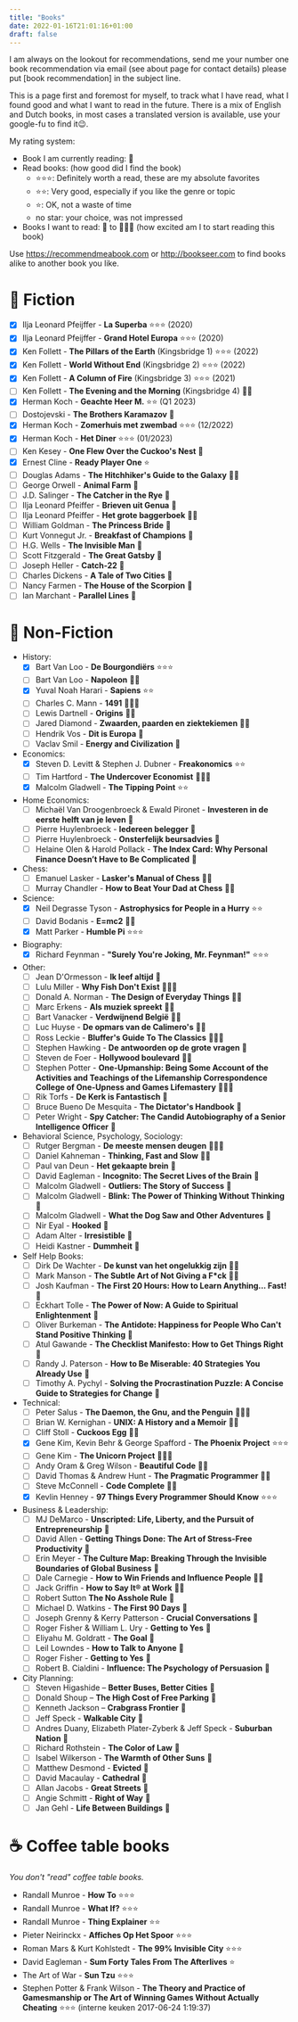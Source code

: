 ```yaml
---
title: "Books"
date: 2022-01-16T21:01:16+01:00
draft: false
---
```


I am always on the lookout for recommendations, send me your number one book recommendation via email (see about page for contact details) please put [book recommendation] in the subject line.

This is a page first and foremost for myself, to track what I have read, what I found good and what I want to read in the future. There is a mix of English and Dutch books, in most cases a translated version is available, use your google-fu to find it😉.

My rating system:

- Book I am currently reading: 🦉
- Read books: (how good did I find the book)
  - ⭐⭐⭐: Definitely worth a read, these are my absolute favorites
  - ⭐⭐: Very good, especially if you like the genre or topic
  - ⭐: OK, not a waste of time
  - no star: your choice, was not impressed
- Books I want to read: 📖 to 📖📖📖 (how excited am I to start reading this book)

Use https://recommendmeabook.com or http://bookseer.com to find books alike to another book you like.

# 🐉 Fiction

- [x] Ilja Leonard Pfeijffer - **La Superba** ⭐⭐⭐ (2020)
- [x] Ilja Leonard Pfeijffer - **Grand Hotel Europa** ⭐⭐⭐ (2020)
- [x] Ken Follett - **The Pillars of the Earth** (Kingsbridge 1) ⭐⭐⭐ (2022)
- [x] Ken Follett - **World Without End** (Kingsbridge 2) ⭐⭐⭐ (2022)
- [x] Ken Follett - **A Column of Fire** (Kingsbridge 3) ⭐⭐⭐ (2021)
- [ ] Ken Follett - **The Evening and the Morning** (Kingsbridge 4) 📖📖
- [x] Herman Koch - **Geachte Heer M.** ⭐⭐ (Q1 2023)
- [ ] Dostojevski - **The Brothers Karamazov** 📖
- [x] Herman Koch - **Zomerhuis met zwembad** ⭐⭐⭐ (12/2022)
- [x] Herman Koch - **Het Diner** ⭐️⭐️⭐️ (01/2023)
- [ ] Ken Kesey - **One Flew Over the Cuckoo's Nest** 📖
- [x] Ernest Cline - **Ready Player One** ⭐
- [ ] Douglas Adams - **The Hitchhiker's Guide to the Galaxy** 📖📖
- [ ] George Orwell - **Animal Farm** 📖
- [ ] J.D. Salinger - **The Catcher in the Rye** 📖
- [ ] Ilja Leonard Pfeiffer - **Brieven uit Genua** 🦉
- [ ] Ilja Leonard Pfeiffer - **Het grote baggerboek** 📖📖
- [ ] William Goldman - **The Princess Bride** 📖
- [ ] Kurt Vonnegut Jr. - **Breakfast of Champions** 📖
- [ ] H.G. Wells - **The Invisible Man** 📖
- [ ] Scott Fitzgerald - **The Great Gatsby** 📖
- [ ] Joseph Heller - **Catch-22** 📖
- [ ] Charles Dickens - **A Tale of Two Cities** 📖
- [ ] Nancy Farmen - **The House of the Scorpion** 📖
- [ ] Ian Marchant - **Parallel Lines** 📖

# 📜 Non-Fiction

- History:
  - [x] Bart Van Loo - **De Bourgondiërs** ⭐⭐⭐
  - [ ] Bart Van Loo - **Napoleon** 📖📖
  - [x] Yuval Noah Harari - **Sapiens** ⭐⭐
  - [ ] Charles C. Mann - **1491** 📖📖📖
  - [ ] Lewis Dartnell - **Origins** 📖📖
  - [ ] Jared Diamond - **Zwaarden, paarden en ziektekiemen** 📖📖
  - [ ] Hendrik Vos - **Dit is Europa** 📖
  - [ ] Vaclav Smil - **Energy and Civilization** 📖
- Economics:
  - [x] Steven D. Levitt & Stephen J. Dubner - **Freakonomics** ⭐⭐
  - [ ] Tim Hartford - **The Undercover Economist** 📖📖📖
  - [x] Malcolm Gladwell - **The Tipping Point** ⭐⭐
- Home Economics:
  - [ ] Michaël Van Droogenbroeck & Ewald Pironet - **Investeren in de eerste helft van je leven** 📖
  - [ ] Pierre Huylenbroeck - **Iedereen belegger** 📖
  - [ ] Pierre Huylenbroeck - **Onsterfelijk beursadvies** 📖
  - [ ] Helaine Olen & Harold Pollack - **The Index Card: Why Personal Finance Doesn’t Have to Be Complicated** 📖
- Chess:
  - [ ] Emanuel Lasker - **Lasker's Manual of Chess** 📖📖
  - [ ] Murray Chandler - **How to Beat Your Dad at Chess** 📖📖
- Science:
  - [x] Neil Degrasse Tyson - **Astrophysics for People in a Hurry** ⭐⭐
  - [ ] David Bodanis - **E=mc2** 📖📖
  - [x] Matt Parker - **Humble Pi** ⭐⭐⭐
- Biography:
  - [x] Richard Feynman - **"Surely You're Joking, Mr. Feynman!"** ⭐⭐⭐
- Other:
  - [ ] Jean D'Ormesson - **Ik leef altijd** 🦉
  - [ ] Lulu Miller - **Why Fish Don't Exist** 📖📖📖
  - [ ] Donald A. Norman - **The Design of Everyday Things** 📖📖
  - [ ] Marc Erkens - **Als muziek spreekt** 📖📖
  - [ ] Bart Vanacker - **Verdwijnend België** 📖📖
  - [ ] Luc Huyse - **De opmars van de Calimero's** 📖📖
  - [ ] Ross Leckie - **Bluffer's Guide To The Classics** 📖📖📖
  - [ ] Stephen Hawking - **De antwoorden op de grote vragen** 📖
  - [ ] Steven de Foer - **Hollywood boulevard** 📖📖
  - [ ] Stephen Potter - **One-Upmanship: Being Some Account of the Activities and Teachings of the Lifemanship Correspondence College of One-Upness and Games Lifemastery** 📖📖📖
  - [ ] Rik Torfs - **De Kerk is Fantastisch** 📖
  - [ ] Bruce Bueno De Mesquita - **The Dictator's Handbook** 📖
  - [ ] Peter Wright - **Spy Catcher: The Candid Autobiography of a Senior Intelligence Officer** 📖
- Behavioral Science, Psychology, Sociology:
  - [ ] Rutger Bergman - **De meeste mensen deugen** 📖📖📖
  - [ ] Daniel Kahneman - **Thinking, Fast and Slow** 📖📖
  - [ ] Paul van Deun - **Het gekaapte brein** 📖
  - [ ] David Eagleman - **Incognito: The Secret Lives of the Brain** 📖
  - [ ] Malcolm Gladwell - **Outliers: The Story of Success** 📖
  - [ ] Malcolm Gladwell - **Blink: The Power of Thinking Without Thinking** 📖
  - [ ] Malcolm Gladwell - **What the Dog Saw and Other Adventures** 📖
  - [ ] Nir Eyal - **Hooked** 📖
  - [ ] Adam Alter - **Irresistible** 📖
  - [ ] Heidi Kastner - **Dummheit** 📖
- Self Help Books:
  - [ ] Dirk De Wachter - **De kunst van het ongelukkig zijn** 📖📖
  - [ ] Mark Manson - **The Subtle Art of Not Giving a F\*ck** 📖📖
  - [ ] Josh Kaufman - **The First 20 Hours: How to Learn Anything... Fast!** 📖
  - [ ] Eckhart Tolle - **The Power of Now: A Guide to Spiritual Enlightenment** 📖
  - [ ] Oliver Burkeman - **The Antidote: Happiness for People Who Can't Stand Positive Thinking** 📖
  - [ ] Atul Gawande - **The Checklist Manifesto: How to Get Things Right** 📖
  - [ ] Randy J. Paterson - **How to Be Miserable: 40 Strategies You Already Use** 📖
  - [ ] Timothy A. Pychyl - **Solving the Procrastination Puzzle: A Concise Guide to Strategies for Change** 📖
- Technical:
  - [ ] Peter Salus - **The Daemon, the Gnu, and the Penguin** 📖📖📖
  - [ ] Brian W. Kernighan - **UNIX: A History and a Memoir** 📖📖
  - [ ] Cliff Stoll - **Cuckoos Egg** 📖📖
  - [x] Gene Kim, Kevin Behr & George Spafford - **The Phoenix Project** ⭐⭐⭐
  - [ ] Gene Kim - **The Unicorn Project** 📖📖📖
  - [ ] Andy Oram & Greg Wilson - **Beautiful Code** 📖📖
  - [ ] David Thomas & Andrew Hunt - **The Pragmatic Programmer** 📖📖
  - [ ] Steve McConnell - **Code Complete** 📖📖
  - [x] Kevlin Henney - **97 Things Every Programmer Should Know** ⭐⭐⭐
- Business & Leadership:
  - [ ] MJ DeMarco - **Unscripted: Life, Liberty, and the Pursuit of Entrepreneurship** 📖
  - [ ] David Allen - **Getting Things Done: The Art of Stress-Free Productivity** 📖
  - [ ] Erin Meyer - **The Culture Map: Breaking Through the Invisible Boundaries of Global Business** 📖
  - [ ] Dale Carnegie - **How to Win Friends and Influence People** 📖📖
  - [ ] Jack Griffin - **How to Say It® at Work** 📖📖
  - [ ] Robert Sutton **The No Asshole Rule** 📖
  - [ ] Michael D. Watkins - **The First 90 Days** 📖
  - [ ] Joseph Grenny & Kerry Patterson - **Crucial Conversations** 📖
  - [ ] Roger Fisher & William L. Ury - **Getting to Yes** 📖
  - [ ] Eliyahu M. Goldratt - **The Goal** 📖
  - [ ] Leil Lowndes - **How to Talk to Anyone** 📖
  - [ ] Roger Fisher - **Getting to Yes** 📖
  - [ ] Robert B. Cialdini - **Influence: The Psychology of Persuasion** 📖
- City Planning:
  - [ ] Steven Higashide – **Better Buses, Better Cities** 📖
  - [ ] Donald Shoup – **The High Cost of Free Parking** 📖
  - [ ] Kenneth Jackson – **Crabgrass Frontier** 📖
  - [ ] Jeff Speck - **Walkable City** 📖
  - [ ] Andres Duany, Elizabeth Plater-Zyberk & Jeff Speck - **Suburban Nation** 📖
  - [ ] Richard Rothstein - **The Color of Law** 📖
  - [ ] Isabel Wilkerson - **The Warmth of Other Suns** 📖
  - [ ] Matthew Desmond - **Evicted** 📖
  - [ ] David Macaulay - **Cathedral** 📖
  - [ ] Allan Jacobs - **Great Streets** 📖
  - [ ] Angie Schmitt - **Right of Way** 📖
  - [ ] Jan Gehl - **Life Between Buildings** 📖

# ☕ Coffee table books

_You don't "read" coffee table books._

- Randall Munroe - **How To** ⭐⭐⭐
- Randall Munroe - **What If?** ⭐⭐⭐
- Randall Munroe - **Thing Explainer** ⭐⭐
- Pieter Neirinckx - **Affiches Op Het Spoor** ⭐⭐⭐
- Roman Mars & Kurt Kohlstedt - **The 99% Invisible City** ⭐⭐⭐
- David Eagleman - **Sum Forty Tales From The Afterlives** ⭐
- The Art of War - **Sun Tzu** ⭐⭐⭐
- Stephen Potter & Frank Wilson - **The Theory and Practice of Gamesmanship or The Art of Winning Games Without Actually Cheating** ⭐⭐⭐ (interne keuken 2017-06-24 1:19:37)
